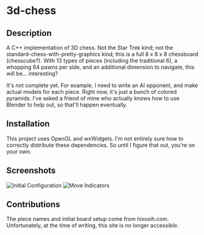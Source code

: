 3d-chess
========

Description
-----------

A C++ implementation of 3D chess. Not the Star Trek kind; not the standard-chess-with-pretty-graphics kind; this is a full 8 x 8 x 8 chessboard (chesscube?). With 13 types of pieces (including the traditional 6), a whopping 64 pawns per side, and an additional dimension to navigate, this will be... interesting?

It's not complete yet. For example, I need to write an AI opponent, and make actual models for each piece. Right now, it's just a bunch of colored pyramids. I've asked a friend of mine who actually knows how to use Blender to help out, so that'll happen eventually.

Installation
------------

This project uses OpenGL and wxWidgets. I'm not entirely sure how to correctly distribute these dependencies. So until I figure that out, you're on your own.

Screenshots
-----------
![Initial Configuration](http://i.imgur.com/KK3Mjer.png)
![Move Indicators](http://i.imgur.com/D68jwSE.png)

Contributions
-------------

The piece names and initial board setup come from hixoxih.com. Unfortunately, at the time of writing, this site is no longer accessible.
